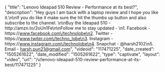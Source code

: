 {
    "title": "Lenovo Ideapad 510 Review - Performance at its best?",
    "description": "Hey guys I am back with a laptop review and I hope you like it.\n\nIf you do like it make sure the hit the thumbs up button and also subscribe to the channel. \n\nBuy the Ideapad 510 - http:\/\/amzn.to\/2oUn1Fe\n\nFollow me to stay updated - \n1. Facebook - https:\/\/www.facebook.com\/technolobe\n2. Twitter - https:\/\/www.twiter.com\/techno_lobe\n3. Instagram - https:\/\/www.instagram.com\/technolobe\n4. Snapchat - @harsh2102\n5. Email - harsh.pun21@gmail.com",
    "videoid": "117471225",
    "date_created": "1505261622",
    "date_modified": "1505261622",
    "type": "captivate",
    "layout": "video",
    "url": "\/v\/lenovo-ideapad-510-review-performance-at-its-best\/117471225"
}